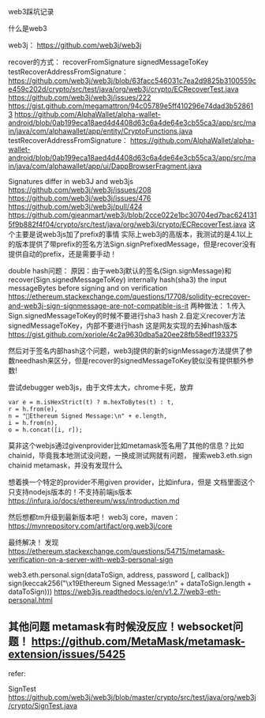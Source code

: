 
web3踩坑记录

什么是web3

web3j：
https://github.com/web3j/web3j

recover的方式：
recoverFromSignature
signedMessageToKey
testRecoverAddressFromSignature： https://github.com/web3j/web3j/blob/63facc546031c7ea2d9825b3100559ce459c202d/crypto/src/test/java/org/web3j/crypto/ECRecoverTest.java
https://github.com/web3j/web3j/issues/222
https://gist.github.com/megamattron/94c05789e5ff410296e74dad3b528613
https://github.com/AlphaWallet/alpha-wallet-android/blob/0ab199eca18aed4d4408d63c6a4de64e3cb55ca3/app/src/main/java/com/alphawallet/app/entity/CryptoFunctions.java
testRecoverAddressFromSignature：
https://github.com/AlphaWallet/alpha-wallet-android/blob/0ab199eca18aed4d4408d63c6a4de64e3cb55ca3/app/src/main/java/com/alphawallet/app/ui/DappBrowserFragment.java

Signatures differ in web3J and web3js
https://github.com/web3j/web3j/issues/208
https://github.com/web3j/web3j/issues/476
https://github.com/web3j/web3j/pull/424
https://github.com/gjeanmart/web3j/blob/2cce022e1bc30704ed7bac6241315f9b882f4f04/crypto/src/test/java/org/web3j/crypto/ECRecoverTest.java
这个主要是说web3js加了prefix的事情
实际上web3j的高版本，我测试的是4.1以上的版本提供了带prefix的签名方法Sign.signPrefixedMessage，但是recover没有提供自动的prefix，还是需要手动！

double hash问题：
原因：由于web3j默认的签名(Sign.signMessage)和recover(Sign.signedMessageToKey) internally hash(sha3) the input messageBytes before signing and on verification
https://ethereum.stackexchange.com/questions/17708/solidity-ecrecover-and-web3j-sign-signmessage-are-not-compatible-is-it
两种做法：
1.传入Sign.signedMessageToKey的时候不要进行sha3 hash
2.自定义recover方法signedMessageToKey，内部不要进行hash
这是网友实现的去掉hash版本
https://gist.github.com/xoriole/4c2a9630dba5a20ee28fb58edf193375

然后对于签名内部hash这个问题，web3j提供的新的signMessage方法提供了参数needhash来区分，但是recover的signedMessageToKey貌似没有提供额外参数!

尝试debugger web3js，由于文件太大，chrome卡死，放弃
```
var e = m.isHexStrict(t) ? m.hexToBytes(t) : t,
r = h.from(e),
n = "Ethereum Signed Message:\n" + e.length,
i = h.from(n),
o = h.concat([i, r]);
```

莫非这个webjs通过givenprovider比如metamask签名用了其他的信息？比如chainid，毕竟我本地测试没问题，一换成测试网就有问题，
搜索web3.eth.sign chainid metamask，并没有发现什么

想着换一个特定的provider不用given provider，比如infura，但是
文档里面这个只支持nodejs版本的！不支持前端js版本
https://infura.io/docs/ethereum/wss/introduction.md


然后想都tm升级到最新版本吧！
web3j core，maven：https://mvnrepository.com/artifact/org.web3j/core



最终解决！
发现 https://ethereum.stackexchange.com/questions/54715/metamask-verification-on-a-server-with-web3-personal-sign

web3.eth.personal.sign(dataToSign, address, password [, callback])
sign(keccak256("\x19Ethereum Signed Message:\n" + dataToSign.length + dataToSign)))
https://web3js.readthedocs.io/en/v1.2.7/web3-eth-personal.html


其他问题
metamask有时候没反应！websocket问题！
https://github.com/MetaMask/metamask-extension/issues/5425
---

refer:

SignTest
https://github.com/web3j/web3j/blob/master/crypto/src/test/java/org/web3j/crypto/SignTest.java